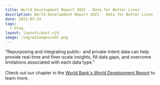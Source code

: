```yaml
---
title: World Development Report 2021 - Data for Better Lives
description: World Development Report 2021 - Data for Better Lives
date: 2021-03-24
tags:
  - blog
layout: layouts/post.njk
image: /img/w3images/wdr.png
---
```


"Repurposing and integrating public- and private-intent data can help provide real-time and finer-scale insights, fill data gaps, and overcome limitations associated with each data type."
<br><br>
Check out our chapter in the [World Bank's World Development Report](https://wdr2021.worldbank.org/stories/infinite-possibilities/) to learn more.

<br><br>
